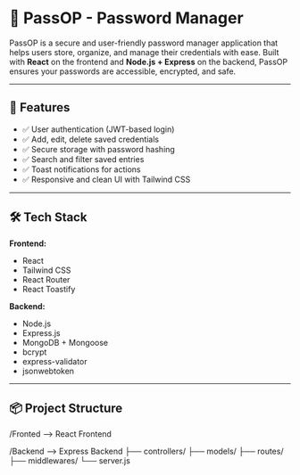 # 🔐 PassOP - Password Manager

PassOP is a secure and user-friendly password manager application that helps users store, organize, and manage their credentials with ease. Built with **React** on the frontend and **Node.js + Express** on the backend, PassOP ensures your passwords are accessible, encrypted, and safe.

---

## 🚀 Features

- ✅ User authentication (JWT-based login)
- ✅ Add, edit, delete saved credentials
- ✅ Secure storage with password hashing
- ✅ Search and filter saved entries
- ✅ Toast notifications for actions
- ✅ Responsive and clean UI with Tailwind CSS

---

## 🛠 Tech Stack

**Frontend:**
- React
- Tailwind CSS
- React Router
- React Toastify

**Backend:**
- Node.js
- Express.js
- MongoDB + Mongoose
- bcrypt
- express-validator
- jsonwebtoken

---

## 📦 Project Structure

/Fronted --> React Frontend

/Backend --> Express Backend
├── controllers/
├── models/
├── routes/
├── middlewares/
└── server.js
